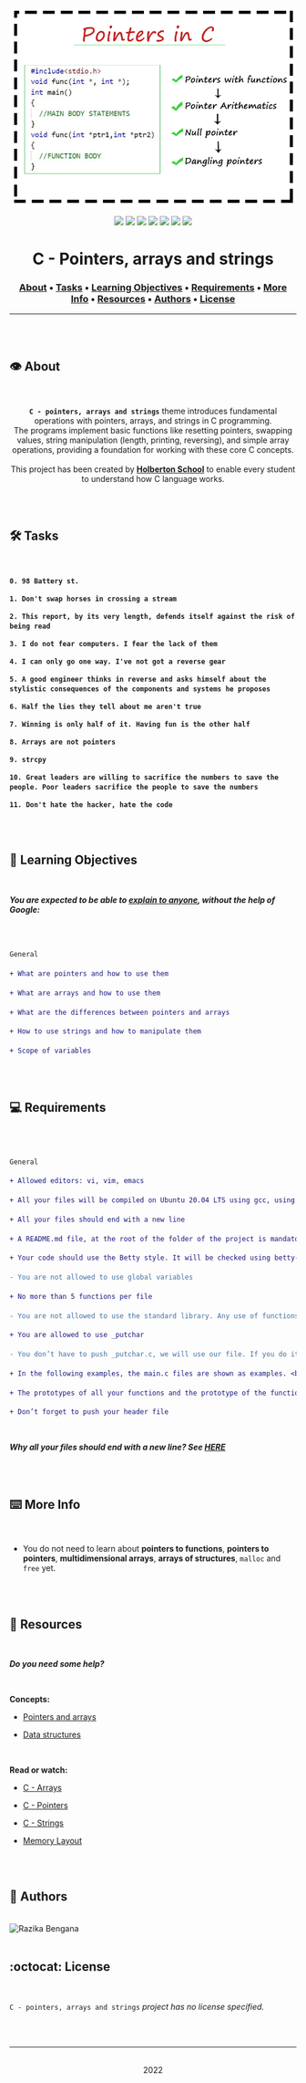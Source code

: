 <div align="center">
<br>

![Pointers_arrays_strings.png](README-image/pointers_arrays_strings.png)

</div>


<p align="center">
<img src="https://img.shields.io/badge/-C-yellow">
<img src="https://img.shields.io/badge/-Linux-lightgrey">
<img src="https://img.shields.io/badge/-WSL-brown">
<img src="https://img.shields.io/badge/-Ubuntu%2020.04.4%20LTS-orange">
<img src="https://img.shields.io/badge/-JetBrains-blue">
<img src="https://img.shields.io/badge/-Holberton%20School-red">
<img src="https://img.shields.io/badge/License-not%20specified-brightgreen">
</p>


<h1 align="center"> C - Pointers, arrays and strings </h1>


<h3 align="center">
<a href="https://github.com/RazikaBengana/holbertonschool-low_level_programming/tree/main/pointers_arrays_strings#eye-about">About</a> •
<a href="https://github.com/RazikaBengana/holbertonschool-low_level_programming/tree/main/pointers_arrays_strings#hammer_and_wrench-tasks">Tasks</a> •
<a href="https://github.com/RazikaBengana/holbertonschool-low_level_programming/tree/main/pointers_arrays_strings#memo-learning-objectives">Learning Objectives</a> •
<a href="https://github.com/RazikaBengana/holbertonschool-low_level_programming/tree/main/pointers_arrays_strings#computer-requirements">Requirements</a> •
<a href="https://github.com/RazikaBengana/holbertonschool-low_level_programming/tree/main/pointers_arrays_strings#keyboard-more-info">More Info</a> •
<a href="https://github.com/RazikaBengana/holbertonschool-low_level_programming/tree/main/pointers_arrays_strings#mag_right-resources">Resources</a> •
<a href="https://github.com/RazikaBengana/holbertonschool-low_level_programming/tree/main/pointers_arrays_strings#bust_in_silhouette-authors">Authors</a> •
<a href="https://github.com/RazikaBengana/holbertonschool-low_level_programming/tree/main/pointers_arrays_strings#octocat-license">License</a>
</h3>

---

<!-- ------------------------------------------------------------------------------------------------- -->

<br>
<br>

## :eye: About

<br>

<div align="center">

**`C - pointers, arrays and strings`** theme introduces fundamental operations with pointers, arrays, and strings in C programming.
<br>
The programs implement basic functions like resetting pointers, swapping values, string manipulation (length, printing, reversing), and simple array operations, providing a foundation for working with these core C concepts.
<br>
<br>
This project has been created by **[Holberton School](https://www.holbertonschool.com/about-holberton)** to enable every student to understand how C language works.

</div>

<br>
<br>

<!-- ------------------------------------------------------------------------------------------------- -->

## :hammer_and_wrench: Tasks

<br>

**`0. 98 Battery st.`**

**`1. Don't swap horses in crossing a stream`**

**`2. This report, by its very length, defends itself against the risk of being read`**

**`3. I do not fear computers. I fear the lack of them`**

**`4. I can only go one way. I've not got a reverse gear`**

**`5. A good engineer thinks in reverse and asks himself about the stylistic consequences of the components and systems he proposes`**

**`6. Half the lies they tell about me aren't true`**

**`7. Winning is only half of it. Having fun is the other half`**

**`8. Arrays are not pointers`**

**`9. strcpy`**

**`10. Great leaders are willing to sacrifice the numbers to save the people. Poor leaders sacrifice the people to save the numbers`**

**`11. Don't hate the hacker, hate the code`**

<br>
<br>

<!-- ------------------------------------------------------------------------------------------------- -->

## :memo: Learning Objectives

<br>

**_You are expected to be able to [explain to anyone](https://fs.blog/feynman-learning-technique/), without the help of Google:_**

<br>

```diff

General

+ What are pointers and how to use them

+ What are arrays and how to use them

+ What are the differences between pointers and arrays

+ How to use strings and how to manipulate them

+ Scope of variables

```

<br>
<br>

<!-- ------------------------------------------------------------------------------------------------- -->

## :computer: Requirements

<br>

```diff

General

+ Allowed editors: vi, vim, emacs

+ All your files will be compiled on Ubuntu 20.04 LTS using gcc, using the options -Wall -Werror -Wextra -pedantic -std=gnu89

+ All your files should end with a new line

+ A README.md file, at the root of the folder of the project is mandatory

+ Your code should use the Betty style. It will be checked using betty-style.pl and betty-doc.pl

- You are not allowed to use global variables

+ No more than 5 functions per file

- You are not allowed to use the standard library. Any use of functions like printf, puts, etc… is forbidden

+ You are allowed to use _putchar

- You don’t have to push _putchar.c, we will use our file. If you do it won’t be taken into account

+ In the following examples, the main.c files are shown as examples. <br> You can use them to test your functions, but you don’t have to push them to your repo (if you do we won’t take them into account). <br> We will use our own main.c files at compilation. <br> Our main.c files might be different from the one shown in the examples

+ The prototypes of all your functions and the prototype of the function _putchar should be included in your header file called main.h

+ Don’t forget to push your header file

```

<br>

**_Why all your files should end with a new line? See [HERE](https://unix.stackexchange.com/questions/18743/whats-the-point-in-adding-a-new-line-to-the-end-of-a-file/18789)_**

<br>
<br>

<!-- ------------------------------------------------------------------------------------------------- -->

## :keyboard: More Info

<br>

- You do not need to learn about **pointers to functions**, **pointers to pointers**, **multidimensional arrays**, **arrays of structures**, `malloc` and `free` yet.

<br>
<br>

<!-- ------------------------------------------------------------------------------------------------- -->

## :mag_right: Resources

<br>

**_Do you need some help?_**

<br>

**Concepts:**

* [Pointers and arrays](https://drive.google.com/file/d/10mzOFe6K9NYORcsgEZDzx30pIEVxcGAm/view?usp=sharing)

* [Data structures](https://drive.google.com/file/d/10sy4LqrZFWOyCGuRqsybGuFUn6zL3CCL/view?usp=sharing)

<br>

**Read or watch:**

* [C - Arrays](https://www.tutorialspoint.com/cprogramming/c_arrays.htm)

* [C - Pointers](https://www.tutorialspoint.com/cprogramming/c_pointers.htm)

* [C - Strings](https://www.tutorialspoint.com/cprogramming/c_strings.htm)

* [Memory Layout](https://aticleworld.com/memory-layout-of-c-program/)

<br>
<br>

<!-- ------------------------------------------------------------------------------------------------- -->

## :bust_in_silhouette: Authors

<br>

<img src="https://img.shields.io/badge/Razika%20Bengana-darkblue" alt="Razika Bengana" width="120">

<br>
<br>

<!-- ------------------------------------------------------------------------------------------------- -->

## :octocat: License

<br>

```C - pointers, arrays and strings``` _project has no license specified._

<br>
<br>

---

<p align="center"><br>2022</p>